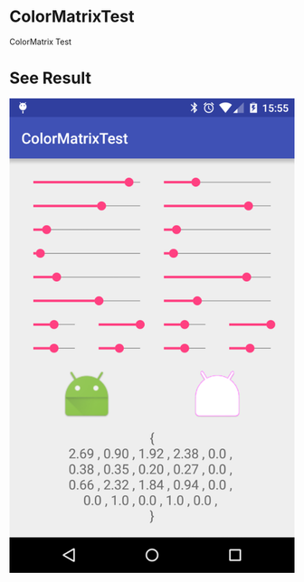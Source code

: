 ColorMatrixTest
===========

ColorMatrix Test

# See Result
![alt tag](https://github.com/ffournier/ColorMatrixTest/blob/master/device-2016-02-21-155511.png)
